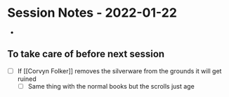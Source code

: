 # Session Notes - 2022-01-22
* 

## To take care of before next session
* [ ] If [[Corvyn Folker]] removes the silverware from the grounds it will get ruined
  * [ ] Same thing with the normal books but the scrolls just age